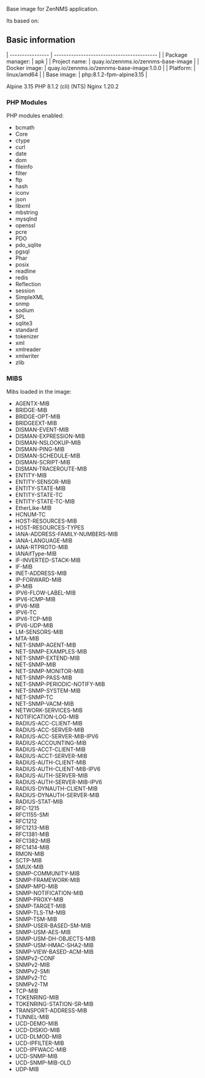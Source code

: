 Base image for ZenNMS application.

Its based on:

## Basic information

| ---------------- | ------------------------------------------ |
| Package manager: |  apk                                       |
| Project name:    |  quay.io/zennms.io/zennms-base-image       |
| Docker image:    |  quay.io/zennms.io/zennms-base-image:1.0.0 |
| Platform:        |  linux/amd64                               |
| Base image:      |  php:8.1.2-fpm-alpine3.15                  |

Alpine 3.15
PHP 8.1.2 (cli) (NTS)
Nginx 1.20.2

### PHP Modules

PHP modules enabled:

- bcmath
- Core
- ctype
- curl
- date
- dom
- fileinfo
- filter
- ftp
- hash
- iconv
- json
- libxml
- mbstring
- mysqlnd
- openssl
- pcre
- PDO
- pdo_sqlite
- pgsql
- Phar
- posix
- readline
- redis
- Reflection
- session
- SimpleXML
- snmp
- sodium
- SPL
- sqlite3
- standard
- tokenizer
- xml
- xmlreader
- xmlwriter
- zlib
  
### MIBS

Mibs loaded in the image:
  
- AGENTX-MIB
- BRIDGE-MIB
- BRIDGE-OPT-MIB
- BRIDGEEXT-MIB
- DISMAN-EVENT-MIB
- DISMAN-EXPRESSION-MIB
- DISMAN-NSLOOKUP-MIB
- DISMAN-PING-MIB
- DISMAN-SCHEDULE-MIB
- DISMAN-SCRIPT-MIB
- DISMAN-TRACEROUTE-MIB
- ENTITY-MIB
- ENTITY-SENSOR-MIB
- ENTITY-STATE-MIB
- ENTITY-STATE-TC
- ENTITY-STATE-TC-MIB
- EtherLike-MIB
- HCNUM-TC
- HOST-RESOURCES-MIB
- HOST-RESOURCES-TYPES
- IANA-ADDRESS-FAMILY-NUMBERS-MIB
- IANA-LANGUAGE-MIB
- IANA-RTPROTO-MIB
- IANAifType-MIB
- IF-INVERTED-STACK-MIB
- IF-MIB
- INET-ADDRESS-MIB
- IP-FORWARD-MIB
- IP-MIB
- IPV6-FLOW-LABEL-MIB
- IPV6-ICMP-MIB
- IPV6-MIB
- IPV6-TC
- IPV6-TCP-MIB
- IPV6-UDP-MIB
- LM-SENSORS-MIB
- MTA-MIB
- NET-SNMP-AGENT-MIB
- NET-SNMP-EXAMPLES-MIB
- NET-SNMP-EXTEND-MIB
- NET-SNMP-MIB
- NET-SNMP-MONITOR-MIB
- NET-SNMP-PASS-MIB
- NET-SNMP-PERIODIC-NOTIFY-MIB
- NET-SNMP-SYSTEM-MIB
- NET-SNMP-TC
- NET-SNMP-VACM-MIB
- NETWORK-SERVICES-MIB
- NOTIFICATION-LOG-MIB
- RADIUS-ACC-CLIENT-MIB
- RADIUS-ACC-SERVER-MIB
- RADIUS-ACC-SERVER-MIB-IPV6
- RADIUS-ACCOUNTING-MIB
- RADIUS-ACCT-CLIENT-MIB
- RADIUS-ACCT-SERVER-MIB
- RADIUS-AUTH-CLIENT-MIB
- RADIUS-AUTH-CLIENT-MIB-IPV6
- RADIUS-AUTH-SERVER-MIB
- RADIUS-AUTH-SERVER-MIB-IPV6
- RADIUS-DYNAUTH-CLIENT-MIB
- RADIUS-DYNAUTH-SERVER-MIB
- RADIUS-STAT-MIB
- RFC-1215
- RFC1155-SMI
- RFC1212
- RFC1213-MIB
- RFC1381-MIB
- RFC1382-MIB
- RFC1414-MIB
- RMON-MIB
- SCTP-MIB
- SMUX-MIB
- SNMP-COMMUNITY-MIB
- SNMP-FRAMEWORK-MIB
- SNMP-MPD-MIB
- SNMP-NOTIFICATION-MIB
- SNMP-PROXY-MIB
- SNMP-TARGET-MIB
- SNMP-TLS-TM-MIB
- SNMP-TSM-MIB
- SNMP-USER-BASED-SM-MIB
- SNMP-USM-AES-MIB
- SNMP-USM-DH-OBJECTS-MIB
- SNMP-USM-HMAC-SHA2-MIB
- SNMP-VIEW-BASED-ACM-MIB
- SNMPv2-CONF
- SNMPv2-MIB
- SNMPv2-SMI
- SNMPv2-TC
- SNMPv2-TM
- TCP-MIB
- TOKENRING-MIB
- TOKENRING-STATION-SR-MIB
- TRANSPORT-ADDRESS-MIB
- TUNNEL-MIB
- UCD-DEMO-MIB
- UCD-DISKIO-MIB
- UCD-DLMOD-MIB
- UCD-IPFILTER-MIB
- UCD-IPFWACC-MIB
- UCD-SNMP-MIB
- UCD-SNMP-MIB-OLD
- UDP-MIB